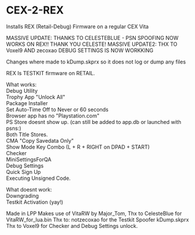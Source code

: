 # CEX-2-REX
Installs REX (Retail-Debug) Firmware on a regular CEX Vita

MASSIVE UPDATE: THANKS TO CELESTEBLUE - PSN SPOOFING NOW WORKS ON REX!! THANK YOU CELESTE!
MASSIVE UPDATE2: THX TO Voxel9 AND zecoxao DEBUG SETTINGS IS NOW WORKKING
                  
Changes where made to kDump.skprx so it does not log or dump any files                          
               
REX Is TESTKIT firmware on RETAIL.
                                 
What works:           
Debug Utility                                      
Trophy App "Unlock All"                               
Package Installer                         
Set Auto-Time Off to Never or 60 seconds                              
Browser app has no "Playstation.com"                                 
PS Store doesnt show up. (can still be added to app.db or launched with psns:)                              
Both Title Stores.                     
CMA "Copy Savedata Only"                          
Show Mode Key Combo (L + R + RIGHT on DPAD + START)                           
Checker       
MiniSettingsForQA                        
Debug Settings            
Quick Sign Up            
Executing Unsigned Code.           

What doesnt work:                                          
Downgrading                 
Testkit Activation (yay!)               
             
                       


Made in LPP
Makes use of VitaRW by Major_Tom,
Thx to CelesteBlue for VitaRW_for_lua.bin
Thx to: notzecoxao for the Testkit Spoofer kDump.skprx
Thx to Voxel9 for Checker and Debug Settings unlock.
